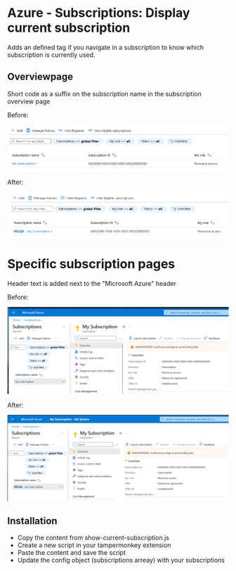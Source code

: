 # Azure - Subscriptions: Display current subscription
Adds an defined tag if you navigate in a subscription to know which subscription is currently used.

## Overviewpage
Short code as a suffix on the subscription name in the subscription overview page

Before:

![show current subscription overview before](https://github.com/tobidemski/tampermonkey-scripts/blob/main/scripts/azure/portal/show-current-subscription/images/show-current-subscription-overview-before.png?raw=true)

After:

![show current subscription overview after](https://github.com/tobidemski/tampermonkey-scripts/blob/main/scripts/azure/portal/show-current-subscription/images/show-current-subscription-overview-after.png?raw=true)

# Specific subscription pages
Header text is added next to the "Microsoft Azure" header

Before:

![key vault secrets list before](https://github.com/tobidemski/tampermonkey-scripts/blob/main/scripts/azure/portal/show-current-subscription/images/show-current-subscription-pages-before.png?raw=true)

After:

![key vault secrets list after](https://github.com/tobidemski/tampermonkey-scripts/blob/main/scripts/azure/portal/show-current-subscription/images/show-current-subscription-pages-after.png?raw=true)


## Installation

- Copy the content from show-current-subscription.js
- Create a new script in your tampermonkey extension
- Paste the content and save the script
- Update the config object (subscriptions arreay) with your subscriptions